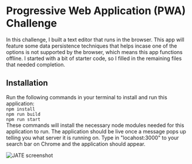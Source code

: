 # Progressive Web Application (PWA) Challenge

In this challenge, I built a text editor that runs in the browser. This app will feature some data persistence techniques that helps incase one of the options is not supported by the browser, which means this app functions offline. I started with a bit of starter code, so I filled in the remaining files that needed completion.

## Installation
Run the following commands in your terminal to install and run this application:
<br>
```npm install```
<br>
```npm run build```
<br>
```npm run start```
<br>
These commands will install the necessary node modules needed for this application to run. The application should be live once a message pops up telling you what server it is running on. Type in "locahost:3000" to your search bar on Chrome and the application should appear.

![JATE screenshot](ss1.png)

